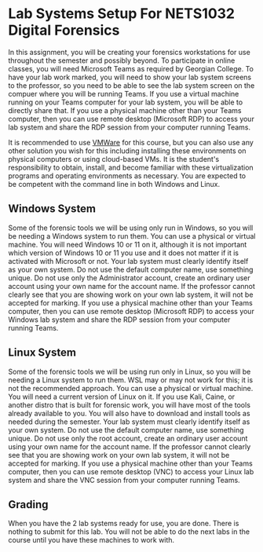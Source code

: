 # Lab Systems Setup For NETS1032 Digital Forensics
In this assignment, you will be creating your forensics workstations for use throughout the semester and possibly beyond. To participate in online classes, you will need Microsoft Teams as required by Georgian College. To have your lab work marked, you will need to show your lab system screens to the professor, so you need to be able to see the lab system screen on the compuer where you will be running Teams. If you use a virtual machine running on your Teams computer for your lab system, you will be able to directly share that. If you use a physical machine other than your Teams computer, then you can use remote desktop (Microsoft RDP) to access your lab system and share the RDP session from your computer running Teams.

It is recommended to use [VMWare](https://vmware.com) for this course, but you can also use any other solution you wish for this including installing these environments on physical computers or using cloud-based VMs. It is the student's responsibility to obtain, install, and become familiar with these virtualization programs and operating environments as necessary. You are expected to be competent with the command line in both Windows and Linux.

## Windows System
Some of the forensic tools we will be using only run in Windows, so you will be needing a Windows system to run them. You can use a physical or virtual machine. You will need Windows 10 or 11 on it, although it is not important which version of Windows 10 or 11 you use and it does not matter if it is activated with Microsoft or not. Your lab system must clearly identify itself as your own system. Do not use the default computer name, use something unique. Do not use only the Administrator account, create an ordinary user account using your own name for the account name. If the professor cannot clearly see that you are showing work on your own lab system, it will not be accepted for marking. If you use a physical machine other than your Teams computer, then you can use remote desktop (Microsoft RDP) to access your Windows lab system and share the RDP session from your computer running Teams.

## Linux System
Some of the forensic tools we will be using run only in Linux, so you will be needing a Linux system to run them. WSL may or may not work for this; it is not the recommended approach. You can use a physical or virtual machine. You will need a current version of Linux on it. If you use Kali, Caine, or another distro that is built for forensic work, you will have most of the tools already available to you. You will also have to download and install tools as needed during the semester. Your lab system must clearly identify itself as your own system. Do not use the default computer name, use something unique. Do not use only the root account, create an ordinary user account using your own name for the account name. If the professor cannot clearly see that you are showing work on your own lab system, it will not be accepted for marking. If you use a physical machine other than your Teams computer, then you can use remote desktop (VNC) to access your Linux lab system and share the VNC session from your computer running Teams.

## Grading
When you have the 2 lab systems ready for use, you are done. There is nothing to submit for this lab. You will not be able to do the next labs in the course until you have these machines to work with.
